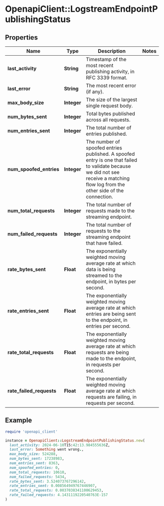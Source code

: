 # OpenapiClient::LogstreamEndpointPublishingStatus

## Properties

| Name | Type | Description | Notes |
| ---- | ---- | ----------- | ----- |
| **last_activity** | **String** | Timestamp of the most recent publishing activity, in RFC 3339 format. |  |
| **last_error** | **String** | The most recent error (if any). |  |
| **max_body_size** | **Integer** | The size of the largest single request body. |  |
| **num_bytes_sent** | **Integer** | Total bytes published across all requests. |  |
| **num_entries_sent** | **Integer** | The total number of entries published. |  |
| **num_spoofed_entries** | **Integer** | The number of spoofed entries published. A spoofed entry is one that failed to validate because we did not see receive a matching flow log from the other side of the connection. |  |
| **num_total_requests** | **Integer** | The total number of requests made to the streaming endpoint. |  |
| **num_failed_requests** | **Integer** | The total number of requests to the streaming endpoint that have failed. |  |
| **rate_bytes_sent** | **Float** | The exponentially weighted moving average rate at which data is being streamed to the endpoint, in bytes per second. |  |
| **rate_entries_sent** | **Float** | The exponentially weighted moving average rate at which entries are being sent to the endpoint, in entries per second. |  |
| **rate_total_requests** | **Float** | The exponentially weighted moving average rate at which requests are being made to the endpoint, in requests per second. |  |
| **rate_failed_requests** | **Float** | The exponentially weighted moving average rate at which requests are failing, in requests per second. |  |

## Example

```ruby
require 'openapi_client'

instance = OpenapiClient::LogstreamEndpointPublishingStatus.new(
  last_activity: 2024-06-10T15:42:13.984555636Z,
  last_error: Something went wrong.,
  max_body_size: 524288,
  num_bytes_sent: 17238983,
  num_entries_sent: 8363,
  num_spoofed_entries: 0,
  num_total_requests: 10610,
  num_failed_requests: 5434,
  rate_bytes_sent: 3.524073767296142,
  rate_entries_sent: 0.008564949767446907,
  rate_total_requests: 0.0037038341100629453,
  rate_failed_requests: 4.1431119220540763E-157
)
```


